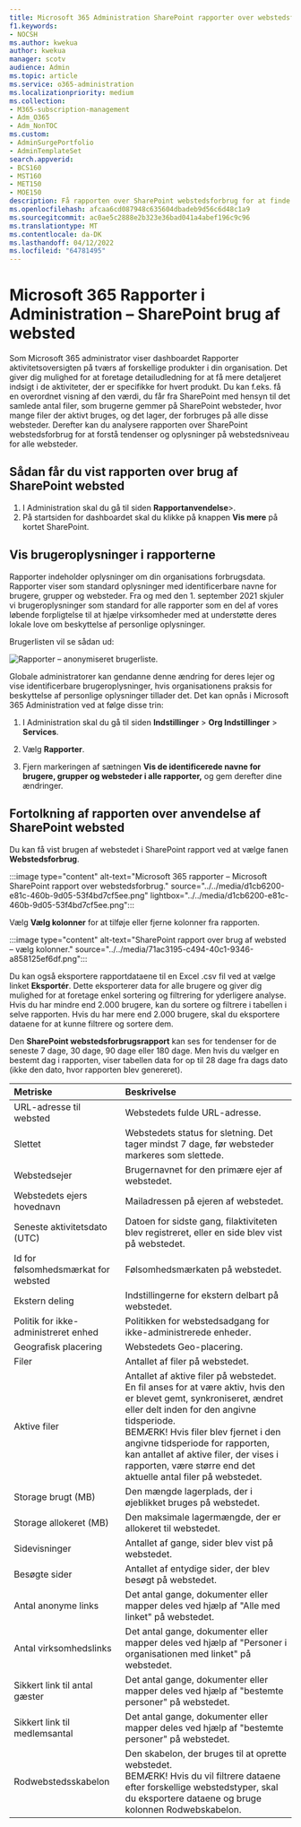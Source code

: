 ```yaml
---
title: Microsoft 365 Administration SharePoint rapporter over webstedsforbrug
f1.keywords:
- NOCSH
ms.author: kwekua
author: kwekua
manager: scotv
audience: Admin
ms.topic: article
ms.service: o365-administration
ms.localizationpriority: medium
ms.collection:
- M365-subscription-management
- Adm_O365
- Adm_NonTOC
ms.custom:
- AdminSurgePortfolio
- AdminTemplateSet
search.appverid:
- BCS160
- MST160
- MET150
- MOE150
description: Få rapporten over SharePoint webstedsforbrug for at finde ud af, hvor mange filer brugerne gemmer på SharePoint websteder, hvor mange der aktivt bruges, og hvor meget lagerplads der bruges i alt.
ms.openlocfilehash: afcaa6cd087948c635604dbadeb9d56c6d48c1a9
ms.sourcegitcommit: ac0ae5c2888e2b323e36bad041a4abef196c9c96
ms.translationtype: MT
ms.contentlocale: da-DK
ms.lasthandoff: 04/12/2022
ms.locfileid: "64781495"
---
```

# <a name="microsoft-365-reports-in-the-admin-center---sharepoint-site-usage"></a>Microsoft 365 Rapporter i Administration – SharePoint brug af websted

Som Microsoft 365 administrator viser dashboardet Rapporter aktivitetsoversigten på tværs af forskellige produkter i din organisation. Det giver dig mulighed for at foretage detailudledning for at få mere detaljeret indsigt i de aktiviteter, der er specifikke for hvert produkt. Du kan f.eks. få en overordnet visning af den værdi, du får fra SharePoint med hensyn til det samlede antal filer, som brugerne gemmer på SharePoint websteder, hvor mange filer der aktivt bruges, og det lager, der forbruges på alle disse websteder. Derefter kan du analysere rapporten over SharePoint webstedsforbrug for at forstå tendenser og oplysninger på webstedsniveau for alle websteder. 

## <a name="how-to-get-to-the-sharepoint-site-usage-report"></a>Sådan får du vist rapporten over brug af SharePoint websted

1. I Administration skal du gå til siden **Rapportanvendelse**\>.<a href="https://go.microsoft.com/fwlink/p/?linkid=2074756" target="_blank"></a> 
2. På startsiden for dashboardet skal du klikke på knappen **Vis mere** på kortet SharePoint.

## <a name="show-user-details-in-the-reports"></a>Vis brugeroplysninger i rapporterne

Rapporter indeholder oplysninger om din organisations forbrugsdata. Rapporter viser som standard oplysninger med identificerbare navne for brugere, grupper og websteder. Fra og med den 1. september 2021 skjuler vi brugeroplysninger som standard for alle rapporter som en del af vores løbende forpligtelse til at hjælpe virksomheder med at understøtte deres lokale love om beskyttelse af personlige oplysninger.
  
Brugerlisten vil se sådan ud:
  
![Rapporter – anonymiseret brugerliste.](../../media/2ed99bce-4978-4ee3-9ea2-4a8db26eef02.png)
  
Globale administratorer kan gendanne denne ændring for deres lejer og vise identificerbare brugeroplysninger, hvis organisationens praksis for beskyttelse af personlige oplysninger tillader det. Det kan opnås i Microsoft 365 Administration ved at følge disse trin:
  
1. I Administration skal du gå til siden **Indstillinger** \> **Org Indstillinger** \> **Services**.

2. Vælg **Rapporter**. 
  
3. Fjern markeringen af sætningen **Vis de identificerede navne for brugere, grupper og websteder i alle rapporter,** og gem derefter dine ændringer. 
  
## <a name="interpret-the-sharepoint-site-usage-report"></a>Fortolkning af rapporten over anvendelse af SharePoint websted

Du kan få vist brugen af webstedet i SharePoint rapport ved at vælge fanen **Webstedsforbrug**.

:::image type="content" alt-text="Microsoft 365 rapporter – Microsoft SharePoint rapport over webstedsforbrug." source="../../media/d1cb6200-e81c-460b-9d05-53f4bd7cf5ee.png" lightbox="../../media/d1cb6200-e81c-460b-9d05-53f4bd7cf5ee.png":::

Vælg **Vælg kolonner** for at tilføje eller fjerne kolonner fra rapporten.

:::image type="content" alt-text="SharePoint rapport over brug af websted – vælg kolonner." source="../../media/71ac3195-c494-40c1-9346-a858125ef6df.png":::

Du kan også eksportere rapportdataene til en Excel .csv fil ved at vælge linket **Eksportér**. Dette eksporterer data for alle brugere og giver dig mulighed for at foretage enkel sortering og filtrering for yderligere analyse. Hvis du har mindre end 2.000 brugere, kan du sortere og filtrere i tabellen i selve rapporten. Hvis du har mere end 2.000 brugere, skal du eksportere dataene for at kunne filtrere og sortere dem. 

Den **SharePoint webstedsforbrugsrapport** kan ses for tendenser for de seneste 7 dage, 30 dage, 90 dage eller 180 dage. Men hvis du vælger en bestemt dag i rapporten, viser tabellen data for op til 28 dage fra dags dato (ikke den dato, hvor rapporten blev genereret).
  
|Metriske|Beskrivelse|
|:-----|:-----|
|URL-adresse til websted  |Webstedets fulde URL-adresse. |
|Slettet  |Webstedets status for sletning. Det tager mindst 7 dage, før websteder markeres som slettede.  |
|Webstedsejer  |Brugernavnet for den primære ejer af webstedet.   |
|Webstedets ejers hovednavn  |Mailadressen på ejeren af webstedet. |
|Seneste aktivitetsdato (UTC)  | Datoen for sidste gang, filaktiviteten blev registreret, eller en side blev vist på webstedet.  |
|Id for følsomhedsmærkat for websted  | Følsomhedsmærkaten på webstedet.  |
|Ekstern deling  | Indstillingerne for ekstern delbart på webstedet.  |
|Politik for ikke-administreret enhed  | Politikken for webstedsadgang for ikke-administrerede enheder.  |
|Geografisk placering  | Webstedets Geo-placering.  |
|Filer  |Antallet af filer på webstedet. |
|Aktive filer  | Antallet af aktive filer på webstedet. En fil anses for at være aktiv, hvis den er blevet gemt, synkroniseret, ændret eller delt inden for den angivne tidsperiode.<br/> BEMÆRK! Hvis filer blev fjernet i den angivne tidsperiode for rapporten, kan antallet af aktive filer, der vises i rapporten, være større end det aktuelle antal filer på webstedet.  |
|Storage brugt (MB)  |Den mængde lagerplads, der i øjeblikket bruges på webstedet.  |
|Storage allokeret (MB)  |Den maksimale lagermængde, der er allokeret til webstedet.  |
|Sidevisninger  |Antallet af gange, sider blev vist på webstedet.  |
|Besøgte sider  |Antallet af entydige sider, der blev besøgt på webstedet.  |
|Antal anonyme links  |Det antal gange, dokumenter eller mapper deles ved hjælp af "Alle med linket" på webstedet.  |
|Antal virksomhedslinks  |Det antal gange, dokumenter eller mapper deles ved hjælp af "Personer i organisationen med linket" på webstedet.  |
|Sikkert link til antal gæster  |Det antal gange, dokumenter eller mapper deles ved hjælp af "bestemte personer" på webstedet.  |
|Sikkert link til medlemsantal  |Det antal gange, dokumenter eller mapper deles ved hjælp af "bestemte personer" på webstedet.  |
|Rodwebstedsskabelon  |Den skabelon, der bruges til at oprette webstedet.  <br/> BEMÆRK! Hvis du vil filtrere dataene efter forskellige webstedstyper, skal du eksportere dataene og bruge kolonnen Rodwebskabelon. |

